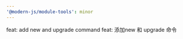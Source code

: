 ```yaml
---
'@modern-js/module-tools': minor
---
```


feat: add new and upgrade command
feat: 添加new 和 upgrade 命令
